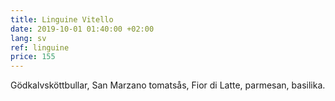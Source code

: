 ```yaml
---
title: Linguine Vitello
date: 2019-10-01 01:40:00 +02:00
lang: sv
ref: linguine
price: 155
---
```


Gödkalvsköttbullar, San Marzano tomatsås, Fior di Latte, parmesan, basilika.
